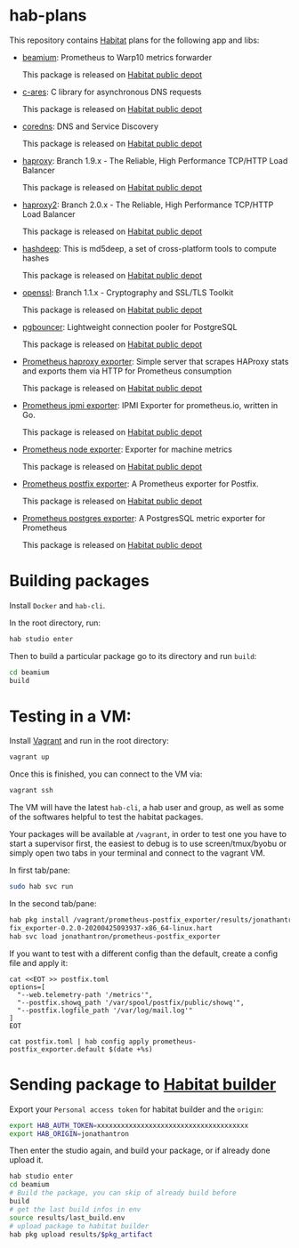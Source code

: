 # hab-plans

This repository contains [Habitat](https://habitat.sh) plans for the following
app and libs:

- [beamium](https://github.com/ovh/beamium): Prometheus to Warp10 metrics forwarder

  This package is released on [Habitat public depot](https://app.habitat.sh/#/pkgs/jonathantron/beamium)

- [c-ares](https://c-ares.haxx.se): C library for asynchronous DNS requests

  This package is released on [Habitat public depot](https://app.habitat.sh/#/pkgs/jonathantron/c-ares)

- [coredns](https://coredns.io/): DNS and Service Discovery

  This package is released on [Habitat public depot](https://app.habitat.sh/#/pkgs/jonathantron/coredns)

- [haproxy](http://www.haproxy.org/): Branch 1.9.x - The Reliable, High Performance TCP/HTTP Load Balancer

  This package is released on [Habitat public depot](https://app.habitat.sh/#/pkgs/jonathantron/haproxy)

- [haproxy2](http://www.haproxy.org/): Branch 2.0.x - The Reliable, High Performance TCP/HTTP Load Balancer

  This package is released on [Habitat public depot](https://app.habitat.sh/#/pkgs/jonathantron/haproxy2)

- [hashdeep](https://github.com/jessek/hashdeep): This is md5deep, a set of cross-platform tools to compute hashes

  This package is released on [Habitat public depot](https://app.habitat.sh/#/pkgs/jonathantron/hashdeep)

- [openssl](https://www.openssl.org/): Branch 1.1.x - Cryptography and SSL/TLS Toolkit

  This package is released on [Habitat public depot](https://app.habitat.sh/#/pkgs/jonathantron/openssl)

- [pgbouncer](https://pgbouncer.github.io): Lightweight connection pooler for PostgreSQL

  This package is released on [Habitat public depot](https://app.habitat.sh/#/pkgs/jonathantron/pgbouncer)

- [Prometheus haproxy exporter](https://github.com/prometheus/haproxy_exporter): Simple server that scrapes HAProxy stats and exports them via HTTP for Prometheus consumption

  This package is released on [Habitat public depot](https://app.habitat.sh/#/pkgs/jonathantron/prometheus-haproxy_exporter)

- [Prometheus ipmi exporter](https://github.com/lovoo/ipmi_exporter): IPMI Exporter for prometheus.io, written in Go.

  This package is released on [Habitat public depot](https://app.habitat.sh/#/pkgs/jonathantron/prometheus-ipmi_exporter)

- [Prometheus node exporter](https://github.com/prometheus/node_exporter): Exporter for machine metrics

  This package is released on [Habitat public depot](https://app.habitat.sh/#/pkgs/jonathantron/prometheus-node_exporter)

- [Prometheus postfix exporter](https://github.com/kumina/postfix_exporter): A Prometheus exporter for Postfix.

  This package is released on [Habitat public depot](https://app.habitat.sh/#/pkgs/jonathantron/prometheus-postfix_exporter)

- [Prometheus postgres exporter](https://github.com/kumina/postfix_exporter): A PostgresSQL metric exporter for Prometheus

  This package is released on [Habitat public depot](https://app.habitat.sh/#/pkgs/jonathantron/prometheus-postgres_exporter)

# Building packages

Install `Docker` and `hab-cli`.

In the root directory, run:

```bash
hab studio enter
```

Then to build a particular package go to its directory and run `build`:

```bash
cd beamium
build
```

# Testing in a VM:

Install [Vagrant](https://www.vagrantup.com/) and run in the root directory:

```bash
vagrant up
```

Once this is finished, you can connect to the VM via:

```bash
vagrant ssh
```

The VM will have the latest `hab-cli`, a hab user and group, as well as some of
the softwares helpful to test the habitat packages.

Your packages will be available at `/vagrant`, in order to test one you have to
start a supervisor first, the easiest to debug is to use screen/tmux/byobu or
simply open two tabs in your terminal and connect to the vagrant VM.

In first tab/pane:

```bash
sudo hab svc run
```

In the second tab/pane:

```bash
hab pkg install /vagrant/prometheus-postfix_exporter/results/jonathantron-prometheus-post
fix_exporter-0.2.0-20200425093937-x86_64-linux.hart
hab svc load jonathantron/prometheus-postfix_exporter
```

If you want to test with a different config than the default, create a config
file and apply it:

```
cat <<EOT >> postfix.toml
options=[
  "--web.telemetry-path '/metrics'",
  "--postfix.showq_path '/var/spool/postfix/public/showq'",
  "--postfix.logfile_path '/var/log/mail.log'"
]
EOT

cat postfix.toml | hab config apply prometheus-postfix_exporter.default $(date +%s)
```

# Sending package to [Habitat builder](https://habitat.sh)

Export your `Personal access token` for habitat builder and the `origin`:

```bash
export HAB_AUTH_TOKEN=xxxxxxxxxxxxxxxxxxxxxxxxxxxxxxxxxxxxxx
export HAB_ORIGIN=jonathantron
```

Then enter the studio again, and build your package, or if already done upload it.

```bash
hab studio enter
cd beamium
# Build the package, you can skip of already build before
build
# get the last build infos in env
source results/last_build.env
# upload package to habitat builder
hab pkg upload results/$pkg_artifact
```
